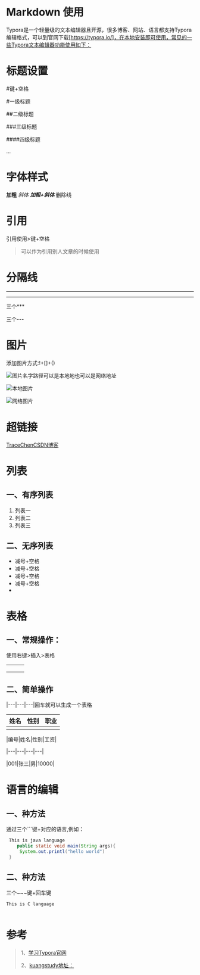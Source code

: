 # Markdown 使用

Typora是一个轻量级的文本编辑器且开源，很多博客、网站、语言都支持Typora编辑格式，可以到官网下载[https://typora.io/]，在本地安装即可使用，常见的一些Typora文本编辑器功能使用如下：



# 标题设置

#键+空格

#一级标题

##二级标题

###三级标题

####四级标题

...

# 字体样式

 **加粗**
*斜体*
***加粗+斜体***
~~删除线~~



# 引用

引用使用>键+空格

> 可以作为引用别人文章的时候使用



# 分隔线

---

***

三个***

三个---



# 图片

添加图片方式:!+[]+()

![图片名字]()路径可以是本地地也可以是网络地址

![本地图片](E:\找工作质料\各种证明材料\生活中照片\壁纸1.jpg)

![网络图片](https://img-blog.csdnimg.cn/20191211183126529.png)



# 超链接

[TraceChenCSDN博客](https://mp.csdn.net/console/article?spm=1011.2124.3001.5448)



# 列表

## 一、有序列表

1. 列表一
2. 列表二
3. 列表三

## 二、无序列表

- 减号+空格
- 减号+空格
- 减号+空格
- 减号+空格
- 



# 表格

## 一、常规操作：

使用右键>插入>表格

|      |      |      |
| ---- | ---- | ---- |
|      |      |      |
|      |      |      |
|      |      |      |

## 二、简单操作

|---|---|---|回车就可以生成一个表格

| 姓名 | 性别 | 职业 |
| ---- | ---- | ---- |
|      |      |      |

|编号|姓名|性别|工资|

|---|---|---|---|

|001|张三|男|10000|



# 语言的编辑

## 一、种方法

通过三个```键+对应的语言,例如：

```java
 This is java language
    public static void main(String args){
     System.out.printl("hello world")
 }
```

## 二、种方法

三个~~~键+回车键

~~~C
This is C language
    
~~~



# 参考

> 1、[学习Typora官网](https://typora.io/)
>
> 2、[kuangstudy地址：](https://www.bilibili.com/video/BV12J41137hu?p=6)




